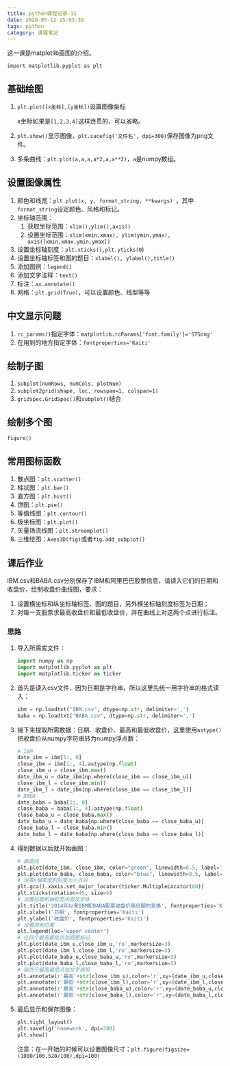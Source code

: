 ```yaml
---
title: python课程记录-11
date: 2020-05-12 15:03:39
tags: python
category: 课程笔记
---
```

这一课是matplotlib画图的介绍。

`import matplotlib.pyplot as plt`

<!--more-->

## 基础绘图

1. `plt.plot([x坐标],[y坐标])`设置图像坐标

   x坐标如果是`[1,2,3,4]`这样连贯的，可以省略。

2. `plt.show()`显示图像，`plt.sacefig('文件名', dpi=300)`保存图像为png文件。

3. 多条曲线：`plt.plot(a,a,a,a*2,a,a**2)`，`a`是numpy数组。

## 设置图像属性

1. 颜色和线宽：`plt.plot(x, y, format_string, **kwargs) `，其中`format_string`设定颜色、风格和标记。
2. 坐标轴范围：
   1. 获取坐标范围：`xlim(),ylim(),axis()`
   2. 设置坐标范围：`xlim(xmin,xmax), ylim(ymin,ymax), axis([xmin,xmax,ymin,ymax])`
3. 设置坐标轴刻度：`plt.xticks(),plt.yticks(0`)
4. 设置坐标轴标签和图的题目：`xlabel(), ylabel(),title()`
5. 添加图例：`legend()`
6. 添加文字注释：`text()`
7. 标注：`ax.annotate()`
8. 网格：`plt.grid(True)`，可以设置颜色、线型等等

## 中文显示问题

1. `rc_params()`指定字体：`matplotlib.rcParams['font.family']='STSong'`
2. 在用到的地方指定字体：`fontproperties='Kaiti'`

## 绘制子图

1. `subplot(numRows, numCols, plotNum)`
2. `subplot2grid(shape, loc, rowspan=1, colspan=1)`
3. `gridspec.GridSpec()`和`subplot()`结合

## 绘制多个图

`figure()`

## 常用图标函数

1. 散点图：`plt.scatter()`
2. 柱状图：`plt.bar()`
3. 直方图：`plt.hist()`
4. 饼图：`plt.pie()`
5. 等值线图：`plt.contour()`
6. 极坐标图：`plt.plot()`
7. 矢量场流线图：`plt.streamplot()`
8. 三维绘图：`Axes3D(fig)`或者`fig.add_subplot()`

## 课后作业

 IBM.csv和BABA.csv分别保存了IBM和阿里巴巴股票信息，请读入它们的日期和收盘价，绘制收盘价曲线图，要求：
1. 设置横坐标和纵坐标轴标签、图的题目，另外横坐标轴刻度标签为日期；
2. 对每一支股票求最高收盘价和最低收盘价，并在曲线上对这两个点进行标注。

### 思路

1. 导入所需库文件：

   ```python
   import numpy as np
   import matplotlib.pyplot as plt
   import matplotlib.ticker as ticker
   ```

2. 首先是读入csv文件，因为日期是字符串，所以这里先统一用字符串的格式读入：

   ```python
   ibm = np.loadtxt("IBM.csv", dtype=np.str, delimiter=',')
   baba = np.loadtxt("BABA.csv", dtype=np.str, delimiter=',')
   ```

3. 接下来提取所需数据：日期、收盘价、最高和最低收盘价，这里使用`astype()`把收盘价从numpy字符串转为numpy浮点数：

   ```python
   # IBM
   date_ibm = ibm[1:, 0]
   close_ibm = ibm[1:, 4].astype(np.float)
   close_ibm_u = close_ibm.max()
   date_ibm_u = date_ibm[np.where(close_ibm == close_ibm_u)]
   close_ibm_l = close_ibm.min()
   date_ibm_l = date_ibm[np.where(close_ibm == close_ibm_l)]
   # BABA
   date_baba = baba[1:, 0]
   close_baba = baba[1:, 4].astype(np.float)
   close_baba_u = close_baba.max()
   date_baba_u = date_baba[np.where(close_baba == close_baba_u)]
   close_baba_l = close_baba.min()
   date_baba_l = date_baba[np.where(close_baba == close_baba_l)]
   ```

4. 得到数据以后就开始画图：

   ```python
   # 画曲线
   plt.plot(date_ibm, close_ibm, color="green", linewidth=0.5, label='IBM')
   plt.plot(date_baba, close_baba, color="blue", linewidth=0.5, label='BABA')
   # 设置x轴密度和刻度大小方向
   plt.gca().xaxis.set_major_locator(ticker.MultipleLocator(80))
   plt.xticks(rotation=45, size=6)
   # 设置标题和轴标签内容及字体
   plt.title('2014年以来IBM和BABA股票收盘价随日期的变换', fontproperties='Kaiti')
   plt.xlabel('日期', fontproperties='Kaiti')
   plt.ylabel('收盘价', fontproperties='Kaiti')
   # 设置图例位置
   plt.legend(loc='upper center')
   # 在四个最高最低点加圆圈标记
   plt.plot(date_ibm_u,close_ibm_u,'ro',markersize=3)
   plt.plot(date_ibm_l,close_ibm_l,'ro',markersize=3)
   plt.plot(date_baba_u,close_baba_u,'ro',markersize=3)
   plt.plot(date_baba_l,close_baba_l,'ro',markersize=3)
   # 给四个最高最低点加文字说明
   plt.annotate(r'最高'+str(close_ibm_u),color='r',xy=(date_ibm_u,close_ibm_u),xytext=(-17,15),textcoords='offset points',fontproperties='Kaiti',fontsize=5,arrowprops={'arrowstyle':'->','color':'r'})
   plt.annotate(r'最低'+str(close_ibm_l),color='r',xy=(date_ibm_l,close_ibm_l),xytext=(-17,-15),textcoords='offset points',fontproperties='Kaiti',fontsize=5,arrowprops={'arrowstyle':'->','color':'r'})
   plt.annotate(r'最高'+str(close_baba_u),color='r',xy=(date_baba_u,close_baba_u),xytext=(-50,6),textcoords='offset points',fontproperties='Kaiti',fontsize=5,arrowprops={'arrowstyle':'->','color':'r'})
   plt.annotate(r'最低'+str(close_baba_l),color='r',xy=(date_baba_l,close_baba_l),xytext=(-50,-6),textcoords='offset points',fontproperties='Kaiti',fontsize=5,arrowprops={'arrowstyle':'->','color':'r'})
   ```

5. 最后显示和保存图像：

   ```python
   plt.tight_layout()
   plt.savefig('homework', dpi=300)
   plt.show()
   ```

   注意：在一开始的时候可以设置图像尺寸：`plt.figure(figsize=(1080/100,520/100),dpi=100)`